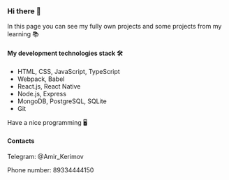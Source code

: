 ### Hi there 👋

In this page you can see my fully own projects and some projects from my learning 📚

#### My development technologies stack 🛠
* HTML, CSS, JavaScript, TypeScript
* Webpack, Babel
* React.js, React Native
* Node.js, Express
* MongoDB, PostgreSQL, SQLite
* Git

Have a nice programming 🖥

#### Contacts

Telegram: @Amir_Kerimov

Phone number: 89334444150
